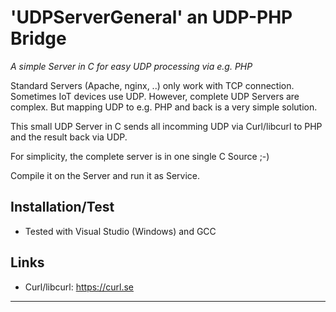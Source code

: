 # 'UDPServerGeneral' an UDP-PHP Bridge
_A simple Server in C for easy UDP processing via e.g. PHP_

Standard Servers (Apache, nginx, ..) only work with TCP connection.
Sometimes IoT devices use UDP. However, complete UDP Servers are complex.
But mapping UDP to e.g. PHP and back is a very simple solution.

This small UDP Server in C sends all incomming UDP via Curl/libcurl 
to PHP and the result back via UDP.

For simplicity, the complete server is in one single C Source ;-)

Compile it on the Server and run it as Service.

## Installation/Test ##
- Tested with Visual Studio (Windows) and GCC

## Links ##
- Curl/libcurl: https://curl.se
***
